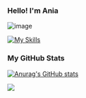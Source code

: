 ### Hello! I'm Ania
![image](https://github.com/annamowinska/annamowinska/assets/107001736/39969c45-f0a0-432d-8627-3546dc23beb0)

[![My Skills](https://skillicons.dev/icons?i=js,html,css,sass,react,nodejs,styledcomponents,svg)](https://skillicons.dev)

### My GitHub Stats

[![Anurag's GitHub stats](https://github-readme-stats.vercel.app/api?username=annamowinska)](https://github.com/annamowinska/github-readme-stats)

![](https://komarev.com/ghpvc/?username=annamowinska&color=blue)
